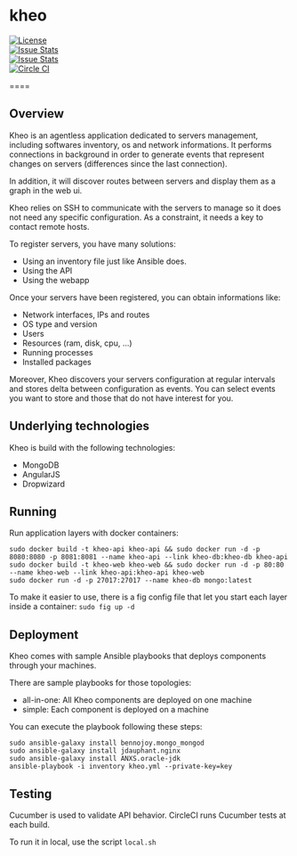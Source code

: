 # kheo  
[![License](http://img.shields.io/:license-mit-blue.svg)](http://doge.mit-license.org)  
[![Issue Stats](http://issuestats.com/github/migibert/kheo/badge/pr)](http://issuestats.com/github/migibert/kheo)  
[![Issue Stats](http://issuestats.com/github/migibert/kheo/badge/issue)](http://issuestats.com/github/migibert/kheo)  
[![Circle CI](https://circleci.com/gh/migibert/kheo/tree/master.svg?style=shield)](https://circleci.com/gh/migibert/kheo.png?style=shield&circle-token=3f61e5986930eee6b581853142b63886c7181869)  

====
## Overview
Kheo is an agentless application dedicated to servers management, including softwares inventory, os and network informations. It performs connections in background in order to generate events that represent changes on servers (differences since the last connection).

In addition, it will discover routes between servers and display them as a graph in the web ui.

Kheo relies on SSH to communicate with the servers to manage so it does not need any specific configuration. As a constraint, it needs a key to contact remote hosts.

To register servers, you have many solutions:
- Using an inventory file just like Ansible does.
- Using the API
- Using the webapp

Once your servers have been registered, you can obtain informations like:
- Network interfaces, IPs and routes
- OS type and version
- Users
- Resources (ram, disk, cpu, ...)
- Running processes
- Installed packages
 
Moreover, Kheo discovers your servers configuration at regular intervals and stores delta between configuration as events. You can select events you want to store and those that do not have interest for you.

## Underlying technologies
Kheo is build with the following technologies:
- MongoDB
- AngularJS
- Dropwizard   

## Running
Run application layers with docker containers:
```
sudo docker build -t kheo-api kheo-api && sudo docker run -d -p 8080:8080 -p 8081:8081 --name kheo-api --link kheo-db:kheo-db kheo-api
sudo docker build -t kheo-web kheo-web && sudo docker run -d -p 80:80 --name kheo-web --link kheo-api:kheo-api kheo-web
sudo docker run -d -p 27017:27017 --name kheo-db mongo:latest
```

To make it easier to use, there is a fig config file that let you start each layer inside a container:
```sudo fig up -d```

## Deployment
Kheo comes with sample Ansible playbooks that deploys components through your machines.

There are sample playbooks for those topologies:
- all-in-one: All Kheo components are deployed on one machine
- simple: Each component is deployed on a machine

You can execute the playbook following these steps:
```
sudo ansible-galaxy install bennojoy.mongo_mongod
sudo ansible-galaxy install jdauphant.nginx
sudo ansible-galaxy install ANXS.oracle-jdk
ansible-playbook -i inventory kheo.yml --private-key=key
```

## Testing
Cucumber is used to validate API behavior. CircleCI runs Cucumber tests at each build. 

To run it in local, use the script `local.sh`
